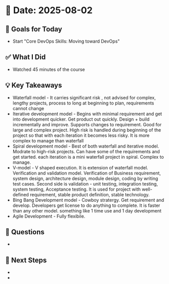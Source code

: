 # 📅 Date: 2025-08-02

## 🎯 Goals for Today

- Start "Core DevOps Skills: Moving toward DevOps"

## ✅ What I Did

- Watched 45 minutes of the course

## 💡 Key Takeaways

- Waterfall model - It carries significant risk , not advised for complex, lengthy projects, process to long at beginning to plan, requirements cannot change
- Iterative development model - Begins with minimal requirement and get into development quicker. Get product out quickly. Design + build incrementally and improve. Supports changes to requirement. Good for large and complex project. High risk is handled during beginning of the project so that with each iteration it becomes less risky. It is more complex to manage than waterfall
- Spiral development model - Best of both waterfall and iterative model. Modrate to high-risk projects. Can have some of the requirements and get started. each iteration is a mini waterfall project in spiral. Complex to manage.
- V-model - V shaped execution. It is extension of waterfall model. Verification and validation model. Verification of Business requirement, system design, architecture design, module design, coding by writing test cases. Second side is validation - unit testing, integration testing, system testing, Acceptance testing. It is used for project with well-defined requirement, stable product definition, stable technology.
- Bing Bang Development model - Cowboy stratergy. Get requirement and develop. Developers get license to do anything to complete. It is faster than any other model. something like 1 time use and 1 day development
- Agile Development - Fully flexibile.

## 🧠 Questions

-

## 📌 Next Steps

-
-
